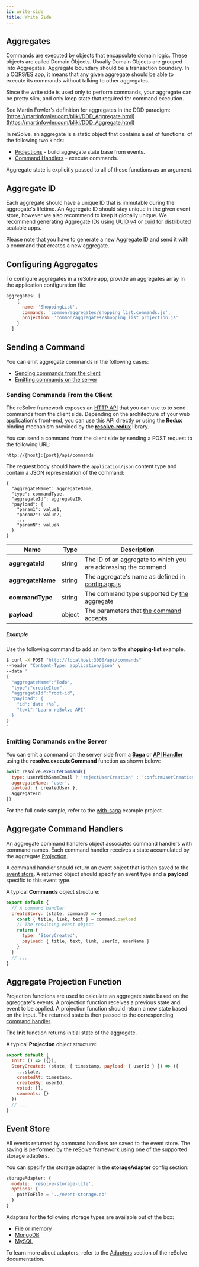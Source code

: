 ```yaml
---
id: write-side
title: Write Side
---
```


## Aggregates

Commands are executed by objects that encapsulate domain logic. These objects are called Domain Objects.
Usually Domain Objects are grouped into Aggregates. Aggregate boundary should be a transaction boundary.
In a CQRS/ES app, it means that any given aggregate should be able to execute its commands without talking to other aggregates.

Since the write side is used only to perform commands, your aggregate can be pretty slim, and only keep state that required for command execution.

See Martin Fowler's definition for aggregates in the DDD paradigm: [https://martinfowler.com/bliki/DDD_Aggregate.html](https://martinfowler.com/bliki/DDD_Aggregate.html)

In reSolve, an aggregate is a static object that contains a set of functions. of the following two kinds:

- [Projections](#aggregate-projection-function) - build aggregate state base from events.
- [Command Handlers](#aggregate-command-handlers) - execute commands.

Aggregate state is explicitly passed to all of these functions as an argument.

## Aggregate ID

Each aggregate should have a unique ID that is immutable during the aggregate's lifetime. An Aggregate ID should stay unique in the given event store, however we also recommend to keep it
globally unique. We recommend generating Aggregate IDs using [UUID v4](https://github.com/kelektiv/node-uuid#version-4) or [cuid](https://github.com/ericelliott/cuid) for distributed scalable apps.

Please note that you have to generate a new Aggregate ID and send it with a command that creates a new aggregate.

## Configuring Aggregates

To configure aggregates in a reSolve app, provide an aggregates array in the application configuration file:

<!-- prettier-ignore-start -->

[embedmd]:# (../../examples/shopping-list/config.app.js /aggregates: \[/ /\]/)
```js
aggregates: [
    {
      name: 'ShoppingList',
      commands: 'common/aggregates/shopping_list.commands.js',
      projection: 'common/aggregates/shopping_list.projection.js'
    }
  ]
```

<!-- prettier-ignore-end -->

## Sending a Command

You can emit aggregate commands in the following cases:

- [Sending commands from the client](#sending-commands-from-the-client)
- [Emitting commands on the server](#emitting-commands-on-the-server)

### Sending Commands From the Client

The reSolve framework exposes an [HTTP API](api-reference.md#commands-http-api) that you can use to to send commands from the client side. Depending on the architecture of your web application's front-end, you can use this API directly or using the **Redux** binding mechanism provided by the **[resolve-redux](https://github.com/reimagined/resolve/tree/master/packages/core/resolve-redux)** library.

You can send a command from the client side by sending a POST request to the following URL:

```
http://{host}:{port}/api/commands
```

The request body should have the `application/json` content type and contain a JSON representation of the command:

```
{
  "aggregateName": aggregateName,
  "type": commandType,
  "aggregateId": aggregateID,
  "payload": {
    "param1": value1,
    "param2": value2,
    ...
    "paramN": valueN
  }
}
```

| Name              | Type   | Description                                                                                 |
| ----------------- | ------ | ------------------------------------------------------------------------------------------- |
| **aggregateId**   | string | The ID of an aggregate to which you are addressing the command                              |
| **aggregateName** | string | The aggregate's name as defined in [config.app.js](../examples/shopping-list/config.app.js) |
| **commandType**   | string | The command type supported by [the aggregate](../examples/shopping-list/common/aggregates)  |
| **payload**       | object | The parameters that [the command](../examples/shopping-list/common/aggregates) accepts      |

##### Example

Use the following command to add an item to the **shopping-list** example.

```sh
$ curl -X POST "http://localhost:3000/api/commands"
--header "Content-Type: application/json" \
--data '
{
  "aggregateName":"Todo",
  "type":"createItem",
  "aggregateId":"root-id",
  "payload": {
    "id":`date +%s`,
    "text":"Learn reSolve API"
  }
}
'
```

### Emitting Commands on the Server

You can emit a command on the server side from a **[Saga](advanced-techniques.md#process-managers-sagas)** or **[API Handler](api-handlers.md)** using the **resolve.executeCommand** function as shown below:

```js
await resolve.executeCommand({
  type: userWithSameEmail ? 'rejectUserCreation' : 'confirmUserCreation',
  aggregateName: 'user',
  payload: { createdUser },
  aggregateId
})
```

For the full code sample, refer to the [with-saga](https://github.com/reimagined/resolve/tree/master/examples/with-saga) example project.

## Aggregate Command Handlers

An aggregate command handlers object associates command handlers with command names. Each command handler receives a state accumulated by the aggregate [Projection](#aggregate-projection-function).

A command handler should return an event object that is then saved to the [event store](#event-store). A returned object should specify an event type and a **payload** specific to this event type.

A typical **Commands** object structure:

```js
export default {
  // A command handler
  createStory: (state, command) => {
    const { title, link, text } = command.payload
    // The resulting event object
    return {
      type: 'StoryCreated',
      payload: { title, text, link, userId, userName }
    }
  }
  // ...
}
```

## Aggregate Projection Function

Projection functions are used to calculate an aggregate state based on the agreggate's events. A projection function receives a previous state and event to be applied. A projection function should return a new state based on the input. The returned state is then passed to the corresponding [command handler](#aggregate-command-handlers).

The **Init** function returns initial state of the aggregate.

A typical **Projection** object structure:

```js
export default {
  Init: () => ({}),
  StoryCreated: (state, { timestamp, payload: { userId } }) => ({
    ...state,
    createdAt: timestamp,
    createdBy: userId,
    voted: [],
    comments: {}
  })
  // ...
}
```

## Event Store

All events returned by command handlers are saved to the event store. The saving is performed by the reSolve framework using one of the supported storage adapters.

You can specify the storage adapter in the **storageAdapter** config section:

```js
storageAdapter: {
  module: 'resolve-storage-lite',
  options: {
    pathToFile = '../event-storage.db'
  }
}
```

Adapters for the following storage types are available out of the box:

- [File or memory](https://github.com/reimagined/resolve/tree/master/packages/adapters/storage-adapters/resolve-storage-lite)
- [MongoDB](https://github.com/reimagined/resolve/tree/master/packages/adapters/storage-adapters/resolve-storage-mongo)
- [MySQL](https://github.com/reimagined/resolve/tree/master/packages/adapters/storage-adapters/resolve-storage-mysql)

To learn more about adapters, refer to the [Adapters](advanced-techniques.md#adapters) section of the reSolve documentation.

